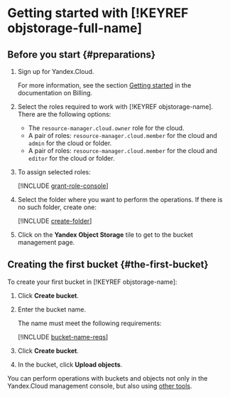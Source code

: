 # Getting started with [!KEYREF objstorage-full-name]

## Before you start {#preparations}

1. Sign up for Yandex.Cloud.

   For more information, see the section [Getting started](../billing/quickstart/index.md) in the documentation on Billing.

1. Select the roles required to work with [!KEYREF objstorage-name]. There are the following options:
    * The `resource-manager.cloud.owner` role for the cloud.
    * A pair of roles:  `resource-manager.cloud.member`  for the cloud and `admin` for the cloud or folder.
    * A pair of roles: `resource-manager.cloud.member` for the cloud and `editor` for the cloud or folder.

1. To assign selected roles:

    [!INCLUDE [grant-role-console](../_includes/grant-role-console.md)]

1. Select the folder where you want to perform the operations. If there is no such folder, create one:

    [!INCLUDE [create-folder](../_includes/create-folder.md)]

1. Click on the **Yandex Object Storage** tile to get to the bucket management page.

## Creating the first bucket {#the-first-bucket}

To create your first bucket in [!KEYREF objstorage-name]:

1. Click **Create bucket**.

1. Enter the bucket name.

   The name must meet the following requirements:

   [!INCLUDE [bucket-name-reqs](../_includes/bucket-name-reqs.md)]

1. Click **Create bucket**.

1. In the bucket, click **Upload objects**.

You can perform operations with buckets and objects not only in the Yandex.Cloud management console, but also using [other tools](instruments/index.md).

